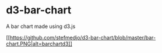 # d3-bar-chart
A bar chart made using d3.js

[[https://github.com/stefmedjo/d3-bar-chart/blob/master/bar-chart.PNG|alt=barchartd3]]
